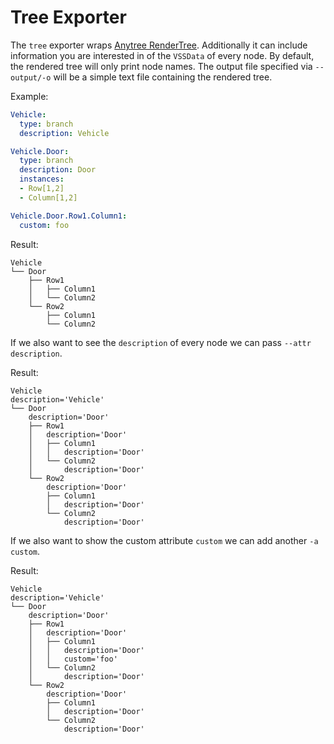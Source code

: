 # Tree Exporter

The `tree` exporter wraps [Anytree RenderTree](https://anytree.readthedocs.io/en/latest/api/anytree.render.html#anytree.render.RenderTree).
Additionally it can include information you are interested in of the `VSSData` of every node.
By default, the rendered tree will only print node names.
The output file specified via `--output/-o` will be a simple text file containing the rendered tree.

Example:
```yaml
Vehicle:
  type: branch
  description: Vehicle

Vehicle.Door:
  type: branch
  description: Door
  instances:
  - Row[1,2]
  - Column[1,2]

Vehicle.Door.Row1.Column1:
  custom: foo
```

Result:
```
Vehicle
└── Door
    ├── Row1
    │   ├── Column1
    │   └── Column2
    └── Row2
        ├── Column1
        └── Column2
```

If we also want to see the `description` of every node we can pass `--attr description`.

Result:
```
Vehicle
description='Vehicle'
└── Door
    description='Door'
    ├── Row1
    │   description='Door'
    │   ├── Column1
    │   │   description='Door'
    │   └── Column2
    │       description='Door'
    └── Row2
        description='Door'
        ├── Column1
        │   description='Door'
        └── Column2
            description='Door'
```

If we also want to show the custom attribute `custom` we can add another `-a custom`.

Result:
```
Vehicle
description='Vehicle'
└── Door
    description='Door'
    ├── Row1
    │   description='Door'
    │   ├── Column1
    │   │   description='Door'
    │   │   custom='foo'
    │   └── Column2
    │       description='Door'
    └── Row2
        description='Door'
        ├── Column1
        │   description='Door'
        └── Column2
            description='Door'
```
